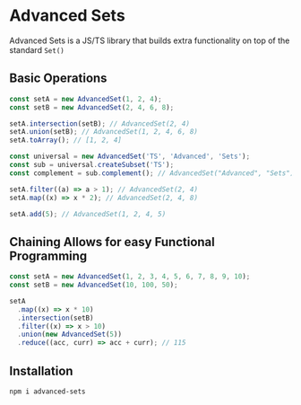 # Advanced Sets

Advanced Sets is a JS/TS library that builds extra functionality on top of the standard `Set()`

## Basic Operations

```js
const setA = new AdvancedSet(1, 2, 4);
const setB = new AdvancedSet(2, 4, 6, 8);

setA.intersection(setB); // AdvancedSet(2, 4)
setA.union(setB); // AdvancedSet(1, 2, 4, 6, 8)
setA.toArray(); // [1, 2, 4]

const universal = new AdvancedSet('TS', 'Advanced', 'Sets');
const sub = universal.createSubset('TS');
const complement = sub.complement(); // AdvancedSet("Advanced", "Sets")

setA.filter((a) => a > 1); // AdvancedSet(2, 4)
setA.map((x) => x * 2); // AdvancedSet(2, 4, 8)

setA.add(5); // AdvancedSet(1, 2, 4, 5)
```

## Chaining Allows for easy Functional Programming

```js
const setA = new AdvancedSet(1, 2, 3, 4, 5, 6, 7, 8, 9, 10);
const setB = new AdvancedSet(10, 100, 50);

setA
  .map((x) => x * 10)
  .intersection(setB)
  .filter((x) => x > 10)
  .union(new AdvancedSet(5))
  .reduce((acc, curr) => acc + curr); // 115
```

## Installation

```
npm i advanced-sets
```
